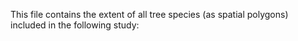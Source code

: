 This file contains the extent of all tree species (as spatial polygons) included in the following study:

